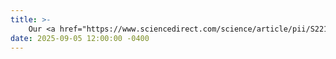 ```yaml
---
title: >-
    Our <a href="https://www.sciencedirect.com/science/article/pii/S2214714425014114">Paper</a> <em>"Observability and Generalized Sensor Placement for Nonlinear Quality Models in Drinking Water Networks,"</em> led by <a href="https://scholar.google.com/citations?user=l2LDgLAAAAAJ&hl=en">Mohamad H. Kazma</a>, has been accepted for publication in the Journal of Water Process Engineering!! 
date: 2025-09-05 12:00:00 -0400
---
```

